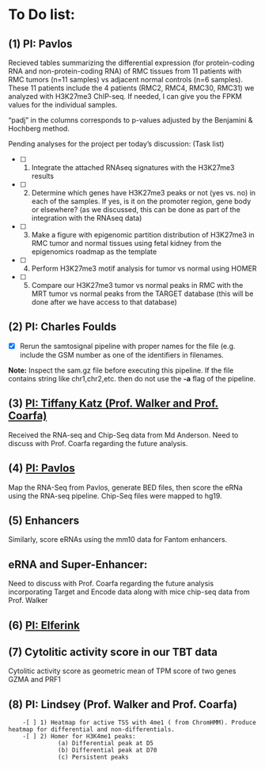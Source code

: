 
# To Do list:

## (1) PI: Pavlos

Recieved tables summarizing the differential expression (for protein-coding RNA and non-protein-coding RNA) of RMC tissues from 11 patients with RMC tumors (n=11 samples) vs adjacent normal controls (n=6 samples). These 11 patients include the 4 patients (RMC2, RMC4, RMC30, RMC31) we analyzed with H3K27me3 ChIP-seq. If needed, I can give you the FPKM values for the individual samples.

“padj” in the columns corresponds to p-values adjusted by the Benjamini & Hochberg method. 

Pending analyses for the project per today’s discussion: (Task list)
   - [ ] 1) Integrate the attached RNAseq signatures with the H3K27me3 results
   - [ ] 2) Determine which genes have H3K27me3 peaks or not (yes vs. no) in each of the samples. If yes, is it on the promoter    region,   gene body or elsewhere? (as we discussed, this can be done as part of the integration with the RNAseq data) 
   - [ ] 3) Make a figure with epigenomic partition distribution of H3K27me3 in RMC tumor and normal tissues using fetal kidney from the epigenomics roadmap as the template
   - [ ] 4) Perform H3K27me3 motif analysis for tumor vs normal using HOMER
   - [ ] 5) Compare our H3K27me3 tumor vs normal peaks in RMC with the MRT tumor vs normal peaks from the TARGET database (this will be done after we have access to that database)


## (2) PI: Charles Foulds
   - [x] Rerun the samtosignal pipeline with proper names for the file (e.g. include the GSM number as one of the identifiers in filenames. 

**Note:** Inspect the sam.gz file before executing this pipeline. If the file contains string like chr1,chr2,etc. then do not use the **-a** flag of the pipeline.
    
 ## (3) [PI: Tiffany Katz (Prof. Walker and Prof. Coarfa)](https://github.com/CoarfaBCM/Akhilesh_Projects/blob/master/DOCS/3_Tiffany_Katz_Chip-Seq_MD_Anderson.md)
 Received the RNA-seq and Chip-Seq data from Md Anderson. Need to discuss with Prof. Coarfa regarding the future analysis.
 
 ## (4) [PI: Pavlos](https://github.com/CoarfaBCM/Akhilesh_Projects/blob/master/DOCS/4_RNA-Seq_Pavlos.md)
 
 Map the RNA-Seq from Pavlos, generate BED files, then score the eRNa using the RNA-seq pipeline.
 Chip-Seq files were mapped to hg19.
 
 ## (5) Enhancers
 
 Similarly, score eRNAs using the mm10 data for Fantom enhancers.
 
 ## eRNA and Super-Enhancer:
 Need to discuss with Prof. Coarfa regarding the future analysis incorporating Target and Encode data along with mice chip-seq data from Prof. Walker
 
 ## (6) [PI: Elferink](https://github.com/CoarfaBCM/Akhilesh_Projects/blob/master/DOCS/Elferink.md)
 
 ## (7) Cytolitic activity score in our TBT data
 
 Cytolitic activity score as geometric mean of TPM score of two genes GZMA and PRF1
 
 ## (8) PI: Lindsey (Prof. Walker and Prof. Coarfa)
 
        -[ ] 1) Heatmap for active TSS with 4me1 ( from ChromHMM). Produce heatmap for differential and non-differentials.
        -[ ] 2) Homer for H3K4me1 peaks:
                  (a) Differential peak at D5
                  (b) Differential peak at D70
                  (c) Persistent peaks
